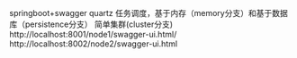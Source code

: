 springboot+swagger
quartz 任务调度，基于内存（memory分支）和基于数据库（persistence分支） 简单集群(cluster分支)
http://localhost:8001/node1/swagger-ui.html/
http://localhost:8002/node2/swagger-ui.html
